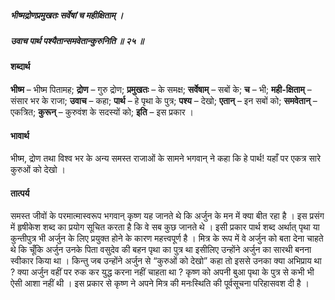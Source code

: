 ##### भीष्मद्रोणप्रमुखतः सर्वेषां च महीक्षिताम्  ।
##### उवाच पार्थ पश्यैतान्समवेतान्कुरुनिति ॥ २५ ॥

#### शब्दार्थ

**भीष्म**  – भीष्म पितामह; **द्रोण** – गुरु द्रोण; **प्रमुखतः** – के समक्ष; **सर्वेषाम्** –  सबों के; **च** – भी; **मही-क्षिताम्** – संसार भर के राजा; **उवाच** – कहा; **पार्थ** – हे पृथा के पुत्र; **पश्य** – देखो; **एतान्** – इन सबों को; **समवेतान्** – एकत्रित;  **कुरून्** – कुरुवंश के सदस्यों को; **इति** – इस प्रकार ।

#### भावार्थ

भीष्म, द्रोण तथा विश्व भर के अन्य समस्त राजाओं के सामने भगवान् ने कहा कि हे पार्थ! यहाँ पर एकत्र सारे कुरुओं को देखो ।

#### तात्पर्य

समस्त जीवों के परमात्मास्वरूप भगवान् कृष्ण यह जानते थे कि अर्जुन के मन में क्या बीत रहा है । इस प्रसंग में हृषीकेश शब्द का प्रयोग सूचित करता है कि वे सब कुछ जानते थे । इसी प्रकार पार्थ शब्द अर्थात् पृथा या कुन्तीपुत्र भी अर्जुन के लिए प्रयुक्त होने के कारण महत्त्वपूर्ण है । मित्र के रूप में वे अर्जुन को बता देना चाहते थे कि चूँकि अर्जुन उनके पिता वसुदेव की बहन पृथा का पुत्र था इसीलिए उन्होंने अर्जुन का सारथी बनना स्वीकार किया था । किन्तु जब उन्होंने अर्जुन से “कुरुओं को देखो” कहा तो इससे उनका क्या अभिप्राय था ? क्या अर्जुन वहीं पर रुक कर युद्ध करना नहीं चाहता था ? कृष्ण को अपनी बुआ पृथा के पुत्र से कभी भी ऐसी आशा नहीं थी । इस प्रकार से कृष्ण ने अपने मित्र की मनःस्थिति की पूर्वसूचना परिहासवश दी है ।